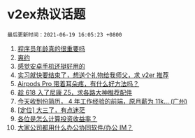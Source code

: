 # v2ex热议话题

`最后更新时间：2021-06-19 16:05:23 +0800`

1. [程序员年龄真的很重要吗](https://www.v2ex.com/t/784313)
1. [爽约](https://www.v2ex.com/t/784298)
1. [感觉安卓手机还挺好用的](https://www.v2ex.com/t/784357)
1. [实习就快要结束了，想送个礼物给我师父，求 v2er 推荐](https://www.v2ex.com/t/784314)
1. [Airpods Pro 带着耳朵疼，有什么好方法吗？](https://www.v2ex.com/t/784312)
1. [趁 618 入了尼康 Z5，求各路大神推荐配件](https://www.v2ex.com/t/784305)
1. [今天收到份简历， 4 年工作经验的前端，原月薪为 11k... (广州)](https://www.v2ex.com/t/784389)
1. [[定位] 大三了，有点迷茫](https://www.v2ex.com/t/784307)
1. [各位是怎么计算投资收益率？](https://www.v2ex.com/t/784346)
1. [大家公司都用什么办公协同软件/办公 IM？](https://www.v2ex.com/t/784370)

